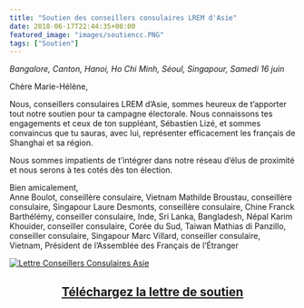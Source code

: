 ```yaml
---
title: "Soutien des conseillers consulaires LREM d'Asie"
date: 2018-06-17T22:44:35+08:00
featured_image: "images/soutiencc.PNG"
tags: ["Soutien"]
---
```


*Bangalore, Canton, Hanoi, Ho Chi Minh, Séoul, Singapour, Samedi 16 juin*

Chère Marie-Hélène,

	
Nous, conseillers consulaires LREM d’Asie, sommes heureux de t’apporter tout notre soutien pour ta campagne électorale. Nous connaissons tes engagements et ceux de ton suppléant, Sébastien Lizé, et sommes convaincus que tu sauras, avec lui, représenter efficacement les français de Shanghai et sa région.	

Nous sommes impatients de t’intégrer dans notre réseau d’élus de proximité et nous serons à tes cotés dès ton élection.

Bien amicalement,	
Anne Boulot, conseillère consulaire, Vietnam
Mathilde Broustau, conseillère consulaire, Singapour
Laure Desmonts, conseillère consulaire, Chine
Franck Barthélémy, conseiller consulaire, Inde, Sri Lanka, Bangladesh, Népal
Karim Khouider, conseiller consulaire, Corée du Sud, Taiwan
Mathias di Panzillo, conseiller consulaire, Singapour
Marc Villard, conseiller consulaire, Vietnam, Président de l’Assemblée des Français de l’Étranger

<a href="/assets/Chere-Marie.pdf">
<img src="/images/soutiencc.PNG" alt="Lettre Conseillers Consulaires Asie">
</a>

<a href="/assets/Chere-Marie.pdf"> <h2 style="text-align: center;"> Téléchargez la lettre de soutien </h2> 